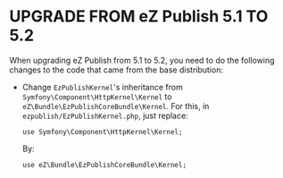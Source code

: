 # UPGRADE FROM eZ Publish 5.1 TO 5.2

When upgrading eZ Publish from 5.1 to 5.2, you need to do the following changes to the code that came from
the base distribution:

 * Change `EzPublishKernel`'s inheritance from `Symfony\Component\HttpKernel\Kernel` to `eZ\Bundle\EzPublishCoreBundle\Kernel`.
   For this, in `ezpublish/EzPublishKernel.php`, just replace:

       use Symfony\Component\HttpKernel\Kernel;

   By:

       use eZ\Bundle\EzPublishCoreBundle\Kernel;

